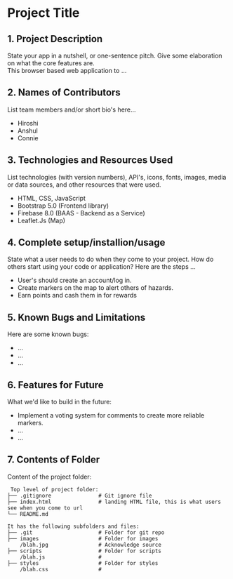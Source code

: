 # Project Title

## 1. Project Description
State your app in a nutshell, or one-sentence pitch. Give some elaboration on what the core features are.  
This browser based web application to ... 

## 2. Names of Contributors
List team members and/or short bio's here... 
* Hiroshi 
* Anshul 
* Connie
	
## 3. Technologies and Resources Used
List technologies (with version numbers), API's, icons, fonts, images, media or data sources, and other resources that were used.
* HTML, CSS, JavaScript
* Bootstrap 5.0 (Frontend library)
* Firebase 8.0 (BAAS - Backend as a Service)
* Leaflet.Js (Map)

## 4. Complete setup/installion/usage
State what a user needs to do when they come to your project.  How do others start using your code or application?
Here are the steps ...
* User's should create an account/log in.
* Create markers on the map to alert others of hazards. 
* Earn points and cash them in for rewards

## 5. Known Bugs and Limitations
Here are some known bugs:
* ...
* ...
* ...

## 6. Features for Future
What we'd like to build in the future:
* Implement a voting system for comments to create more reliable markers.
* ...
* ...
	
## 7. Contents of Folder
Content of the project folder:

```
 Top level of project folder: 
├── .gitignore               # Git ignore file
├── index.html               # landing HTML file, this is what users see when you come to url
└── README.md

It has the following subfolders and files:
├── .git                     # Folder for git repo
├── images                   # Folder for images
    /blah.jpg                # Acknowledge source
├── scripts                  # Folder for scripts
    /blah.js                 # 
├── styles                   # Folder for styles
    /blah.css                # 



```


